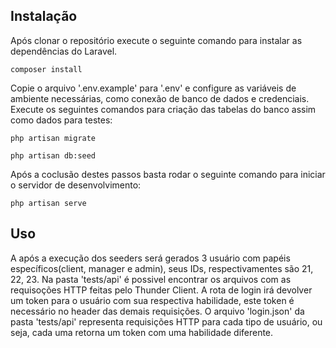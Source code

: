 ## Instalação
Após clonar o repositório execute o seguinte comando para instalar as dependências do Laravel.
```
composer install
```
Copie o arquivo '.env.example' para '.env' e configure as variáveis de ambiente necessárias, como conexão de banco de dados e credenciais.
Execute os seguintes comandos para criação das tabelas do banco assim como dados para testes:
```
php artisan migrate
```
```
php artisan db:seed
```
Após a coclusão destes passos basta rodar o seguinte comando para iniciar o servidor de desenvolvimento:
```
php artisan serve
```

## Uso
A após a execução dos seeders será gerados 3 usuário com papéis específicos(client, manager e admin), seus IDs, respectivamentes são 21, 22, 23. 
Na pasta 'tests/api' é possivel encontrar os arquivos  com as requisoções HTTP feitas pelo Thunder Client. 
A rota de login irá devolver um token para o usuário com sua respectiva habilidade, este token é necessário no header das demais requisições. 
O arquivo 'login.json' da pasta 'tests/api' representa requisições HTTP para cada tipo de usuário, ou seja, cada uma retorna um token com uma habilidade diferente.

